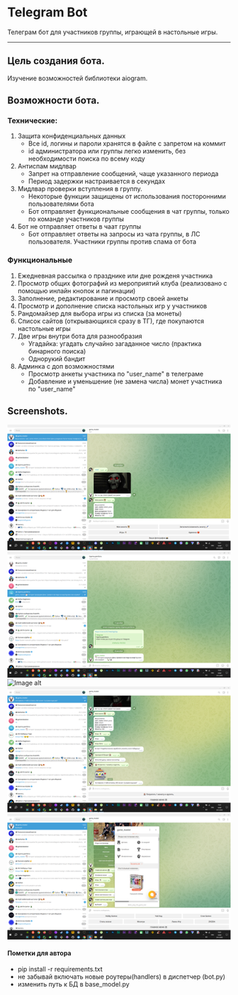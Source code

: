 # Telegram Bot
 Телеграм бот для участников группы, играющей в настольные игры.
 ___

## Цель создания бота.
Изучение возможностей библиотеки aiogram.

## Возможности бота.

### Технические:

1. Защита конфиденциальных данных
    + Все id, логины и пароли хранятся в файле с запретом на коммит
    + id администратора или группы легко изменить, без необходимости поиска по всему коду
2. Антиспам мидлвар
    + Запрет на отправление сообщений, чаще указанного периода
    + Период задержки настраивается в секундах
3. Мидлвар проверки вступления в группу.
    + Некоторые функции защищены от использования посторонними пользователями бота
    + Бот отправляет функциональные сообщения в чат группы, только по команде участников группы
4. Бот не отправляет ответы в чаат группы
    + Бот отправляет ответы на запросы из чата группы, в ЛС пользователя. Участники группы против спама от бота

### Функциональные

1. Ежедневная рассылка о празднике или дне рожденя участника
2. Просмотр общих фотографий из мероприятий клуба (реализовано с помощью инлайн кнопок и пагинации)
3. Заполнение, редактирование и просмотр своей анкеты
4. Просмотр и дополнение списка настольных игр у участников
5. Рандомайзер для выбора игры из списка (за монеты)
6. Список сайтов (открывающихся сразу в ТГ), где покупаются настольные игры
7. Две игры внутри бота для разнообразия
   + Угадайка: угадать случайно загаданное число (практика бинарного поиска)
   + Однорукий бандит
8. Админка с доп возможностями
   + Просмотр анкеты участника по "user_name" в телеграме
   + Добавление и уменьшение (не замена числа) монет участника по "user_name"



## Screenshots.
![Image alt](https://github.com/ArtemSova/telegram_bot/raw/main/screenshots/main_menu.png)
![Image alt](https://github.com/ArtemSova/telegram_bot/raw/main/screenshots/group_messages.png)
![Image alt](https://github.com/ArtemSova/telegram_bot/raw/main/screenshots/inline_photos.png)
![Image alt](https://github.com/ArtemSova/telegram_bot/raw/main/screenshots/bot_games.png)
![Image alt](https://github.com/ArtemSova/telegram_bot/raw/main/screenshots/web_apps.png)

#### Пометки для автора

- pip install -r requirements.txt
- не забывай включать новые роутеры(handlers) в диспетчер (bot.py)
- изменить путь к БД в base_model.py
